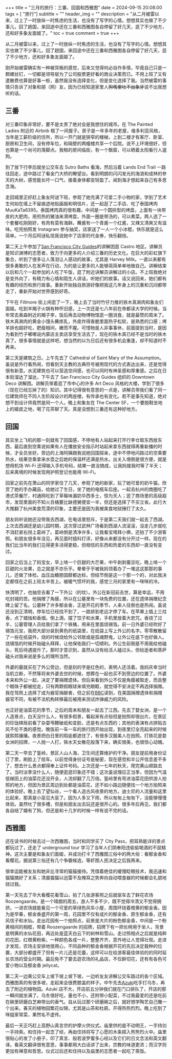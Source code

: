 +++
title = "三月的旅行：三番、回国和西雅图"
date = 2024-09-15 20:08:00
tags = [ "旅行"]
subtitle = ""
header_img = ""
description = "从二月被雷以来，过上了一时放纵一时焦虑的生活，也没有了写字的心情。想想其实也做了不少事儿，回了趟国，来回途中还在三番和西雅图各自停留了好几天，逛了不少地方，还和好多象友面姬了。"
toc = true
comment = true
+++

从二月被雷以来，过上了一时放纵一时焦虑的生活，也没有了写字的心情。想想其实也做了不少事儿，回了趟国，来回途中还在三番和西雅图各自停留了好几天，逛了不少地方，还和好多象友面姬了。

刚开始被雷确实有一种被背叛的感觉，后来又觉得何必自作多情，毕竟自己只是一颗螺丝钉，一切都是领导层为了公司股票更好看的商业决策而已。不用上班了又有遣散费也算是好事一桩，虽然我没有选择变化，但是变化选择了我。当然被雷的事情只告诉了对象和朋（网）友，因为已经知道家里人~~狗嘴里吐不出象牙~~说不出我想听的话。

## 三番

对三番印象非常好，要不是太贵了绝对会是我想住的城市。在 The Painted Ladies 附近的 Airbnb 租了一间屋子。房子是一年多年的老屋，维多利亚风格，当年是工薪阶级的住所，所以一开门就是狭窄的楼梯，上到二楼才有客厅、卧室、厨房和卫生间，没有停车位，和隔壁的两幢楼共享一个后院。说不上环境很好，但也算是一个尚可的落脚点。我租的房间临街，有一个飘窗，可以晒着太阳看行人遛狗。

到了放下行李后就坐公交车去 Sutro Baths 看海，然后沿着 Lands End Trail 一路往回走，途中路过了看金门大桥的瞭望台。看到明朗的闪闪发光的海浪和成林的参天的大树，感觉能长吁一口气，接着身体都变轻盈了。闻到海才想起来自己有多思念海。

走回城里正好赶上象友阿谜下班，参观了她充满了可爱二手小物的家，学到了艺术生何如在墙上不留痕迹地贴画报和明信片，还一起逛了二手店、吃了泰国烤肉 MuuKaTa6395。泰国烤肉真的很有趣，中间是一个圆拱型的烤盘，上面有一块带皮的大肥肉，用煎热的猪油来滑烤盘，外面一圈是带汤的，可以煮菜。两人选了一个套餐吃刚刚好，有肉有菜有海鲜。蘸酱有一个青酱一个红酱，又辣又清爽又有滋味。吃完拍照发 Instagram 参与抽奖，店家送了一人一个小冰棍，快乐就是这么简单。一个月后阿谜私信我说她中了店家的代金券，快乐翻倍。

第二天上午参加了[San Francisco City Guides](https://sfcityguides.org/)的讲解团逛 Castro 地区。讲解员是知识渊博的志愿者，致力于向更多的人介绍三番的历史文化。在巨大的彩虹旗下集合，听到了很多让人落泪让人感动的故事，尤其是 Harvey Milk。一直以来都有很多勇敢的人在发声在行动，为的是让更多的人能够简简单单地做自己。讲解结束以后和几个一起参加的人吃了午饭，逛了附近讲解员讲解过的小店。不上班我绝对是变外向了，有精力有心情和陌生人讲话，听她们的故事。话又说回来，她们都有有趣的经历和旅行故事。重新开始独自旅游好像把我这几年身上的沉重和沉闷都带走了，重新开始对世界感到好奇。

下午在 Fillmore 街上闲逛了一下，晚上去了当时竹仔力推的铁木真涮肉和象友们面姬。吃到羊羯子火锅有种怀旧感，上一次还是七八年前在帝都读大学的时候。当年常去奥森附近的羯子李，饭后再去动物博物馆逛一圈消食，就是最赞的周末了。铁木真涮肉的黄金小馒头蘸炼乳，外皮炸得香脆里面热乎松软，是熟悉的口感；烤羊排也超好吃，肥瘦相间，嫩而不腥。可惜物是人非事事休，前面提到当时，是因为看到竹子嘟嘟说内蒙店主卖店享受生活去了，现在的铁木真已经不是当时的铁木真了。很多事情就是这样吧，想当然的以为日后还有很多机会重逢，却不知道时不再来。

第三天是建筑之日。上午先去了 Cathedral of Saint Mary of the Assumption。虽说是外行看热闹，但看到天主教的古典符号被用现代的方式表达出来，还是觉得很有新意。水泥建筑也可以营造空间感，也可以同时有神圣感和厚重感。之后在日本街溜达了溜达，下午去了 San Francisco City Guides 组织的 Downtown Deco 讲解团。讲解员带着逛了市中心的许多 Art Deco 风格的大楼，学到了很多（现在已经忘掉了的）知识。其中记得很有意思的一点是，讲解员带我们看了同一位建筑师在不同人生阶段设计的两座楼，有传承也有变化。若不是事先知道，绝对想不到设计师竟然是同一个人。晚上和象友在 The Center SF，一个要脱鞋坐地上的嬉皮之地，喝了花茶聊了天。真是没想到三番还有这种好地方。

## 回国

其实坐上飞机的那一刻就有了回国感，不停地有人站起来打开行李仓取东西放东西，最后直到空乘说如果有人在播放安全指示时站起来拿东西就得再重新播的时候，才全员坐好。旁边的上海阿姨跟我说她回国探亲，途中不停地问路过的空乘要热水，结果空乘拿来水壶之后她的保温杯还满是热水。出关入境倒是很方便，就是想用机场 Wi-Fi 还得输入手机号码，结果一直没搞成，让我妈接我时等了半天；后来离境的时候发现用护照登记也能用 Wi-Fi。

回家之前先在萧山的同学家住了几天，参观了她的新家，玩了她可爱的奶牛猫，欣赏了她的手办藏品，给她过了生日，坐了她的电瓶车后座。一起去杭州的商圈吃了港式茶餐厅，村通网吃到了草莓味漏奶华西多士，惊为天人；逛了商场里的高级超市，发现里面的不知火丑橘要比缺德舅便宜一半，但还是选择了不买立省。此行大大推翻了杭州美食荒漠的印象，主要还是因为我被美食地狱捶打了太久。

朋友妈听说她还没带我去西湖，在电话里怒斥，于是第二天我们就一起去了西湖。上次去西湖还是幼儿园时期，这次穿过武林广场看到西湖人流滚滚，没走几步就吃不消赶紧右拐上葛岭了。葛岭倒是清净许多，让我看宝塔拜小佛，还拍了不少游客照。和朋友很多年没见，再见面时插科打诨，好像从来都没有分开过一样。现在的我们比当年的我们见得更多活得更稳，但相信的东西和热爱的东西却一直没有变过。

回家之后当上了妈宝女，早上啃一个巨甜的大芒果，中午剥剥蚕豆吃，晚上啃一个巨甜的火龙果，总之就是不亦乐乎。晕晕乎乎被我妈领着办了一堆这这那那的事儿，还做了体检。血压血糖胆固醇都达标，但结节倒是这一个那一个的，对此我决定都怪在之前上班太辛苦上。被暖气惯坏的我，感觉三月的家里有一咪咪的冷。

快清明了，也抽空去看了一下外公（的坟）。外公在新冠前去世，算是幸运，不用吃封城的苦。他捐赠了角膜，所以在公墓里有一块免费的位置，还在遗体捐赠纪念碑上留了名。公墓种了许多郁金香，正是开花的季节，人来人往倒也是热闹。虽说还没到正清明，停车位已经找不到了，一路排到老远才停了车。在苹果上插上三炷香，点了蜡烛和香烟，倒上酒，摆了饺子和水果，手机里放着大悲咒。香烧了过半，公墓管理人员给我们拿了个铁桶，用来在里面烧锡箔。前一日外婆已经吹好了锡箔元宝，我把大部分装到黄色的纸袋里，在纸袋上写上外公的名字。零零散散留了一些在纸袋外，烧的时候烧给外公邻居或是孤魂野鬼，让外公在底下也好做人。烧锡箔的时候开始磕头拜拜，让他保佑我们一切顺利。外公生前倒是不用我给他磕头，死后待遇提升了。那时才意识到，虽然从没有给活人磕过头，但给逝者和菩萨磕头对我来说是多么的理所当然。

外婆的墓就买在了外公旁边，但是刻的字是红色的，表明人还活着。我妈庆幸当时当机立断，不然等将来外婆去世的时候，想葬在一起也买不到旁边的位置了。外婆本来和外公一起，决定了要捐赠遗体。但后来看到外公不仅是角膜被取走，而且整个眼珠子都被挖走，只有两颗假眼球来填充眼眶，就觉得不安决定不再选择捐赠。我在驾照上选择了成为器官捐献者，但之前在[BBC](https://www.bbc.com/news/world-us-canada-49198405)读到，在美国捐赠遗体和捐赠器官不同，有被不法机构转移最后被用来测试炸弹威力的风险。

也正好是油菜花的季节，之后的周末和朋友一起去了江西。先去了婺女洲，是一个人造景点，白天没什么人，有很多假景，看起来有点俗但是拍照却很出片。在景区的珍珑棋局前看了杂耍甩鞭破纸和变脸，还是有点东西的；其他的表演有点拼贴古风不伦不类的感觉。晚饭前一车一车的旅行团开始出现，到夜里灯全亮起来的时候就熙熙攘攘。夜景把白日里的瑕疵都遮住了，有很多汉服美人在拍照。打铁花是婺女洲的招牌，一人抛一人打，铁水天女散花般落下来，确实很美，也很惊心动魄。

第二天一早去了篁岭，景区人山人海，卫生间还算维护的干净。朋友提前用身份证订了票，刷脸上了缆车。以前觉得身份证号是秘密，现在感觉和半公开信息差不多了，想去什么景点都得奉上证件号码。上次还是一七年的秋天，爬完黄山顺路去了。当时淡季没什么人，随便逛逛印象还不错；这次虽说理应正当季，但因为气温低梯田上的油菜花还没开全，人流却翻了几万倍。篁岭里有弯进油菜花田供游人拍照的地方，但因为景区周边到处都是油菜花，还不如小路边随便找一个地方拍照来的体验好。晚上去了望仙谷，一个看人造古风夜景的地方。迪士尼的人流量和这里比起来，那真是小巫见大巫了。因为人多又下雨，所以匆匆上匆匆下，没能够慢慢体验。虽然吐了很多槽，但是和朋友出去玩还是很开心的。很多年后再见，我们都各自结了婚有了狗，但还是和十几岁的时候一样有说不完的话。

## 西雅图

还在读书的时候去过一次西雅图，当时和同学买了 City Pass，把耳熟能详的景点都玩过了，还走了 underground tour 学习了当年人们阴奉阳违偷偷喝酒的不屈精神。这次主要是和象友们面姬，并成功打卡了西雅图三俗中的两大俗：看郁金香和看樱花。据说第三俗还有几个争霸候选，等虾图人民决定之后我再来。

很幸运能被友友和她非比寻常的猫猫接待。凭借着绝佳的缓慢眨眼技术，我迅速和猫猫搞好了关系；清晨猫猫以迅雷不及掩耳之势奔向自动喂食器的时候都会礼貌地绕过我。

第一天先去了华大看樱花看雪山，拍了几张游客照之后就驱车去了鲜花农场 Roozengaarde。是一个晴朗的周五，游人不多不少，既不觉得冷清又不觉得拥挤。一进农场就能看见一个可爱的草绿色风车小屋，周围环绕着橙黄的郁金香。因为是早春，郁金香盛开的第一周，花园里不仅有成片的郁金香、原生郁金香，还有风信子和水仙。走出花园有一个拍照点，前景是大片的粉色郁金香，中间是一个粉黄相间的相框，带着 Roozengaarde 的招牌，招牌下有一把长椅用于坐人，背景是明黄的水仙花田，再远处是蓝天白云下的树林和雪山。走过照相点之后就是纯粹的花田，红橙黄粉紫，一种颜色各成一片，整整齐齐，意外地让人觉得壮观。走进才发现，农场主安排地很用心，不同品种的郁金香根据开花的先后决定栽种的位置，大部分都盛开了但有一片儿还是花蕾，这样可以在给游客最佳体验的的同时延长农场的营业时期。最后免不了要去逛农场的礼品店，不仅鲜切花，还有有各色可爱小物以及郁金香 jellycat。

第二天一边乘公交车上坡下坡上坡下坡，一边听友友讲解公交车路过的各个区域。西雅图真的有很多坡，走起来会很费膝盖的样子。中午先去[Azuki](https://www.azukimadison.com/)吃手打乌冬，再去了附近的植物园。Azuki 店不大，开店前五分钟我们就在门口排队了，开店的那一瞬间就坐满了。乌冬很好吃，量也不小，还附带小配菜，不过我最爱的还是吃前在碗里研磨白芝麻带出的香气。自从玩过那个研磨碗之后，就好想学陶艺自己雕一个出来。春天的植物园繁花似锦，尤其是山茶和杜鹃，开得热热烈烈。晚上吃到了咪姐家常菜，果然名不虚传。

最后一天正巧赶上高野山真言宗的护摩火供仪式。庙里供的是不动明王，一手持剑一手持索。和住持一起念了经，再由住持将写了心愿的木条掷入熊熊烈火中。庙里很贴心的发了小册子，印了真言、般若波罗蜜多心经以及它们的日文念法和英文翻译。看英文翻译很有意思，事事都用大白话讲了出来，宗教的味道更浓；而汉字则更加有禅意和哲思。仪式过后还和住持以及庙里的志愿者一起吃了斋饭。

